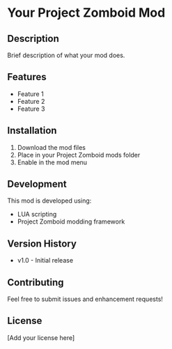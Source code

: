 # Your Project Zomboid Mod

## Description
Brief description of what your mod does.

## Features
- Feature 1
- Feature 2
- Feature 3

## Installation
1. Download the mod files
2. Place in your Project Zomboid mods folder
3. Enable in the mod menu

## Development
This mod is developed using:
- LUA scripting
- Project Zomboid modding framework

## Version History
- v1.0 - Initial release

## Contributing
Feel free to submit issues and enhancement requests!

## License
[Add your license here]
